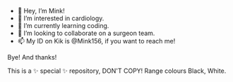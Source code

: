 - 👋 Hey, I’m Mink!
- 👀 I’m interested in cardiology.
- 🌱 I’m currently learning coding.
- 💞️ I’m looking to collaborate on a surgeon team.
- 📫 My ID on Kik is @Mink156, if you want to reach me!

Bye! And thanks!

  This is a ✨ special ✨ repository, DON'T COPY!
  Range colours Black, White.
